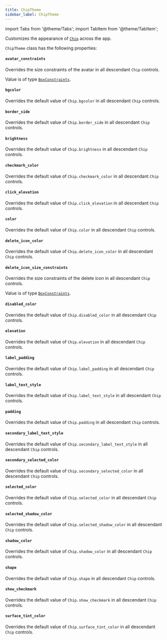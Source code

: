 ```yaml
---
title: ChipTheme
sidebar_label: ChipTheme
---
```

import Tabs from '@theme/Tabs';
import TabItem from '@theme/TabItem';

Customizes the appearance of [`Chip`](/docs/controls/chip) across the app.

`ChipTheme` class has the following properties:

#### `avatar_constraints`

Overrides the size constraints of the avatar in all descendant `Chip` controls.

Value is of type [`BoxConstraints`](/docs/reference/types/boxconstraints).

#### `bgcolor`

Overrides the default value of `Chip.bgcolor` in all descendant `Chip` controls.

#### `border_side`

Overrides the default value of `Chip.border_side` in all descendant `Chip` controls.

#### `brightness`

Overrides the default value of `Chip.brightness` in all descendant `Chip` controls.

#### `checkmark_color`

Overrides the default value of `Chip.checkmark_color` in all descendant `Chip` controls.

#### `click_elevation`

Overrides the default value of `Chip.click_elevation` in all descendant `Chip` controls.

#### `color`

Overrides the default value of `Chip.color` in all descendant `Chip` controls.

#### `delete_icon_color`

Overrides the default value of `Chip.delete_icon_color` in all descendant `Chip` controls.

#### `delete_icon_size_constraints`

Overrides the size constraints of the delete icon in all descendant `Chip` controls.

Value is of type [`BoxConstraints`](/docs/reference/types/boxconstraints).

#### `disabled_color`

Overrides the default value of `Chip.disabled_color` in all descendant `Chip` controls.

#### `elevation`

Overrides the default value of `Chip.elevation` in all descendant `Chip` controls.

#### `label_padding`

Overrides the default value of `Chip.label_padding` in all descendant `Chip` controls.

#### `label_text_style`

Overrides the default value of `Chip.label_text_style` in all descendant `Chip` controls.

#### `padding`

Overrides the default value of `Chip.padding` in all descendant `Chip` controls.

#### `secondary_label_text_style`

Overrides the default value of `Chip.secondary_label_text_style` in all descendant `Chip` controls.

#### `secondary_selected_color`

Overrides the default value of `Chip.secondary_selected_color` in all descendant `Chip` controls.

#### `selected_color`

Overrides the default value of `Chip.selected_color` in all descendant `Chip` controls.

#### `selected_shadow_color`

Overrides the default value of `Chip.selected_shadow_color` in all descendant `Chip` controls.

#### `shadow_color`

Overrides the default value of `Chip.shadow_color` in all descendant `Chip` controls.

#### `shape`

Overrides the default value of `Chip.shape` in all descendant `Chip` controls.

#### `show_checkmark`

Overrides the default value of `Chip.show_checkmark` in all descendant `Chip` controls.

#### `surface_tint_color`

Overrides the default value of `Chip.surface_tint_color` in all descendant `Chip` controls.
